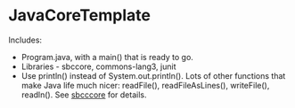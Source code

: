 # JavaCoreTemplate
Includes:
* Program.java, with a main() that is ready to go.
* Libraries - sbccore, commons-lang3, junit
* Use println() instead of System.out.println().  Lots of other functions that make Java life much nicer:  readFile(), readFileAsLines(), writeFile(), readln().  See [sbcccore](https://github.com/ProfessorStrenn/SbccCore) for details.